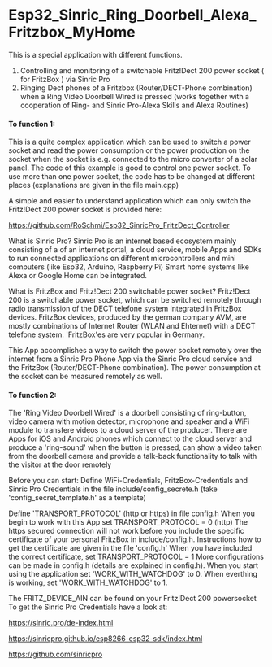 # Esp32_Sinric_Ring_Doorbell_Alexa_Fritzbox_MyHome

This is a special application with different functions.

1) Controlling and monitoring of a switchable Fritz!Dect 200 power socket ( for FritzBox ) via Sinric Pro
2) Ringing Dect phones of a Fritzbox (Router/DECT-Phone combination) when a Ring Video Doorbell Wired is pressed (works together with a cooperation of Ring- and Sinric Pro-Alexa Skills and Alexa Routines)

#### To function 1:

This is a quite complex application which can be used to switch a power socket and read the power consumption or the power production on the socket when the socket is e.g. connected to the micro converter of a solar panel. The code of this example is good to control one power socket. To use more than one power socket, the code has to be changed at different places (explanations are given in the file main.cpp)

A simple and easier to understand application which can only switch the Fritz!Dect 200 power socket is provided here:

https://github.com/RoSchmi/Esp32_SinricPro_FritzDect_Controller

What is Sinric Pro?
Sinric Pro is an internet based ecosystem mainly consisting of a of an internet portal, a cloud service, mobile Apps and SDKs to run connected applications on different microcontrollers and mini computers (like Esp32, Arduino, Raspberry Pi) Smart home systems like Alexa or Google Home can be integrated.

What is FritzBox and Fritz!Dect 200 switchable power socket?
Fritz!Dect 200 is a switchable power socket, which can be switched remotely through radio transmission of the DECT telefone system integrated in FritzBox devices. FritzBox devices, produced by the german company AVM, are mostly combinations of Internet Router (WLAN and Ehternet) with a DECT telefone system. 'FritzBox'es are very popular in Germany.

This App accomplishes a way to switch the power socket remotely over the internet from a Sinric Pro Phone App via the Sinric Pro cloud service and the FritzBox (Router/DECT-Phone combination). The power consumption at the socket can be measured remotely as well.

#### To function 2:

The 'Ring Video Doorbell Wired' is a doorbell consisting of ring-button, video camera with motion detector, microphone and speaker and a WiFi module to transfere videos to a cloud server of the producer. There are Apps for iOS and Android phones which connect to the cloud server and produce a 'ring-sound' when the button is pressed, can show a video taken from the doorbell camera and provide a talk-back functionality to talk with the visitor at the door remotely

Before you can start:
Define WiFi-Credentials, FritzBox-Credentials and Sinric Pro Credentials in the file include/config_secrete.h (take 'config_secret_template.h' as a template)

Define 'TRANSPORT_PROTOCOL' (http or https) in file config.h When you begin to work with this App set TRANSPORT_PROTOCOL = 0 (http) The https secured connection will not work before you include the specific certificate of your personal FritzBox in include/config.h. Instructions how to get the certificate are given in the file 'config.h' When you have included the correct certificate, set TRANSPORT_PROTOCOL = 1 More configurations can be made in config.h (details are explained in config.h).
When you start using the application set 'WORK_WITH_WATCHDOG' to 0. When everthing is working, set 'WORK_WITH_WATCHDOG' to 1.

The FRITZ_DEVICE_AIN can be found on your Fritz!Dect 200 powersocket To get the Sinric Pro Credentials have a look at:

https://sinric.pro/de-index.html

https://sinricpro.github.io/esp8266-esp32-sdk/index.html

https://github.com/sinricpro
